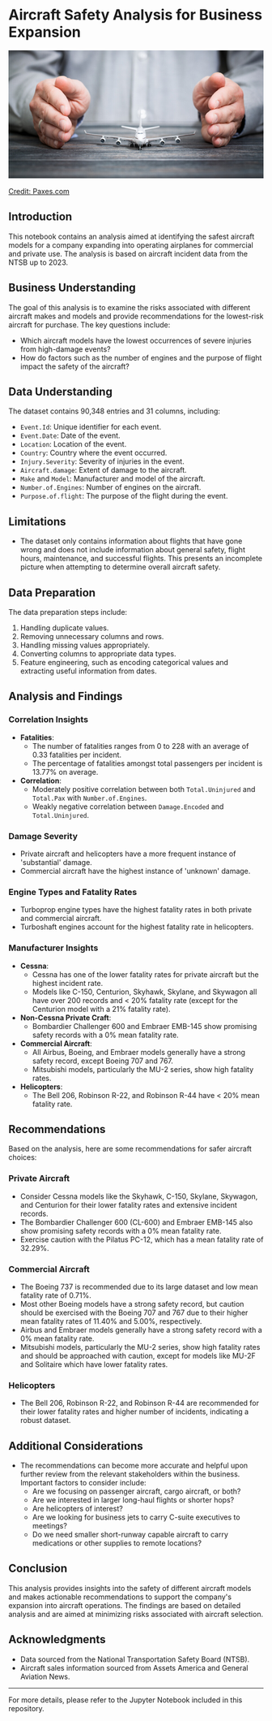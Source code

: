 # Aircraft Safety Analysis for Business Expansion

<img src="images/Flight-Safety-Instructions.jpg">

[Credit: Paxes.com](https://www.paxes.com/blog/flight-safety-instructions/)

## Introduction

This notebook contains an analysis aimed at identifying the safest aircraft models for a company expanding into operating airplanes for commercial and private use. The analysis is based on aircraft incident data from the NTSB up to 2023.

## Business Understanding

The goal of this analysis is to examine the risks associated with different aircraft makes and models and provide recommendations for the lowest-risk aircraft for purchase. The key questions include:
- Which aircraft models have the lowest occurrences of severe injuries from high-damage events?
- How do factors such as the number of engines and the purpose of flight impact the safety of the aircraft?

## Data Understanding

The dataset contains 90,348 entries and 31 columns, including:
- `Event.Id`: Unique identifier for each event.
- `Event.Date`: Date of the event.
- `Location`: Location of the event.
- `Country`: Country where the event occurred.
- `Injury.Severity`: Severity of injuries in the event.
- `Aircraft.damage`: Extent of damage to the aircraft.
- `Make` and `Model`: Manufacturer and model of the aircraft.
- `Number.of.Engines`: Number of engines on the aircraft.
- `Purpose.of.flight`: The purpose of the flight during the event.

## Limitations

- The dataset only contains information about flights that have gone wrong and does not include information about general safety, flight hours, maintenance, and successful flights. This presents an incomplete picture when attempting to determine overall aircraft safety.

## Data Preparation

The data preparation steps include:
1. Handling duplicate values.
2. Removing unnecessary columns and rows.
3. Handling missing values appropriately.
4. Converting columns to appropriate data types.
5. Feature engineering, such as encoding categorical values and extracting useful information from dates.

## Analysis and Findings

### Correlation Insights
- **Fatalities**:
    - The number of fatalities ranges from 0 to 228 with an average of 0.33 fatalities per incident.
    - The percentage of fatalities amongst total passengers per incident is 13.77% on average.
- **Correlation**:
    - Moderately positive correlation between both `Total.Uninjured` and `Total.Pax` with `Number.of.Engines`.
    - Weakly negative correlation between `Damage.Encoded` and `Total.Uninjured`.

### Damage Severity
- Private aircraft and helicopters have a more frequent instance of 'substantial' damage.
- Commercial aircraft have the highest instance of 'unknown' damage.

### Engine Types and Fatality Rates
- Turboprop engine types have the highest fatality rates in both private and commercial aircraft.
- Turboshaft engines account for the highest fatality rate in helicopters.

### Manufacturer Insights
- **Cessna**:
    - Cessna has one of the lower fatality rates for private aircraft but the highest incident rate.
    - Models like C-150, Centurion, Skyhawk, Skylane, and Skywagon all have over 200 records and < 20% fatality rate (except for the Centurion model with a 21% fatality rate).
- **Non-Cessna Private Craft**:
    - Bombardier Challenger 600 and Embraer EMB-145 show promising safety records with a 0% mean fatality rate.
- **Commercial Aircraft**:
    - All Airbus, Boeing, and Embraer models generally have a strong safety record, except Boeing 707 and 767.
    - Mitsubishi models, particularly the MU-2 series, show high fatality rates.
- **Helicopters**:
    - The Bell 206, Robinson R-22, and Robinson R-44 have < 20% mean fatality rate.

## Recommendations

Based on the analysis, here are some recommendations for safer aircraft choices:

### Private Aircraft

- Consider Cessna models like the Skyhawk, C-150, Skylane, Skywagon, and Centurion for their lower fatality rates and extensive incident records.
- The Bombardier Challenger 600 (CL-600) and Embraer EMB-145 also show promising safety records with a 0% mean fatality rate.
- Exercise caution with the Pilatus PC-12, which has a mean fatality rate of 32.29%.

### Commercial Aircraft

- The Boeing 737 is recommended due to its large dataset and low mean fatality rate of 0.71%.
- Most other Boeing models have a strong safety record, but caution should be exercised with the Boeing 707 and 767 due to their higher mean fatality rates of 11.40% and 5.00%, respectively.
- Airbus and Embraer models generally have a strong safety record with a 0% mean fatality rate.
- Mitsubishi models, particularly the MU-2 series, show high fatality rates and should be approached with caution, except for models like MU-2F and Solitaire which have lower fatality rates.

### Helicopters

- The Bell 206, Robinson R-22, and Robinson R-44 are recommended for their lower fatality rates and higher number of incidents, indicating a robust dataset.

## Additional Considerations

- The recommendations can become more accurate and helpful upon further review from the relevant stakeholders within the business. Important factors to consider include:
  - Are we focusing on passenger aircraft, cargo aircraft, or both?
  - Are we interested in larger long-haul flights or shorter hops?
  - Are helicopters of interest?
  - Are we looking for business jets to carry C-suite executives to meetings?
  - Do we need smaller short-runway capable aircraft to carry medications or other supplies to remote locations?

## Conclusion

This analysis provides insights into the safety of different aircraft models and makes actionable recommendations to support the company's expansion into aircraft operations. The findings are based on detailed analysis and are aimed at minimizing risks associated with aircraft selection.

## Acknowledgments

- Data sourced from the National Transportation Safety Board (NTSB).
- Aircraft sales information sourced from Assets America and General Aviation News.

---

For more details, please refer to the Jupyter Notebook included in this repository.